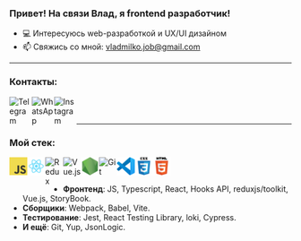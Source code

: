### Привет! На связи Влад, я frontend разработчик!

- 💻 Интересуюсь web-разработкой и UX/UI дизайном
- 📫 Свяжись со мной: vladmilko.job@gmail.com

---
### Контакты:
[<img align="left" alt="Telegram" width="40px" src="https://img.icons8.com/fluency/48/000000/telegram-app.png" />][telegram]
[<img align="left" alt="WhatsApp" width="40px" src="https://img.icons8.com/color/48/000000/whatsapp.png" />][whatsapp]
[<img align="left" alt="Instagram" width="40px" src="https://img.icons8.com/fluency/48/000000/instagram-new.png" />][instagram]

<br/>
<br/>

---
### Мой стек:
[<img align="left" alt="JavaScript" width="32px" src="https://raw.githubusercontent.com/github/explore/80688e429a7d4ef2fca1e82350fe8e3517d3494d/topics/javascript/javascript.png" />][git]
[<img align="left" alt="React" width="32px" src="https://raw.githubusercontent.com/github/explore/80688e429a7d4ef2fca1e82350fe8e3517d3494d/topics/react/react.png" />][git]
[<img align="left" alt="Redux"  width="32px" src="https://img.icons8.com/color/48/000000/redux.png"/>][git]
[<img align="left" alt="Vue.js" width="32px" src="https://img.icons8.com/color/48/000000/vue-js.png" />][git]
[<img align="left" alt="Node.js" width="32px" src="https://raw.githubusercontent.com/github/explore/80688e429a7d4ef2fca1e82350fe8e3517d3494d/topics/nodejs/nodejs.png" />][git]
[<img align="left" alt="Git" width="32px" src="https://img.icons8.com/color/48/000000/git.png"/>][git]
[<img align="left" alt="Visual Studio Code" width="32px" src="https://raw.githubusercontent.com/github/explore/80688e429a7d4ef2fca1e82350fe8e3517d3494d/topics/visual-studio-code/visual-studio-code.png" />][git]
[<img align="left" alt="CSS3" width="32px" src="https://raw.githubusercontent.com/github/explore/80688e429a7d4ef2fca1e82350fe8e3517d3494d/topics/css/css.png" />][git]
[<img align="left" alt="HTML5" width="32px" src="https://raw.githubusercontent.com/github/explore/80688e429a7d4ef2fca1e82350fe8e3517d3494d/topics/html/html.png" />][git]

<br/>
<br/>

- **Фронтенд**: JS, Typescript, React, Hooks API, reduxjs/toolkit, Vue.js, StoryBook.
- **Сборщики**: Webpack, Babel, Vite.
- **Тестирование**: Jest, React Testing Library, loki, Cypress.
- **И ещё**: Git, Yup, JsonLogic.

[whatsapp]: https://wa.me/79217700688
[telegram]: https://t.me/vladmilko
[instagram]: https://www.instagram.com/vlad_milko
[git]: https://github.com/vladmilko

